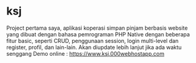 # ksj
Project pertama saya, aplikasi koperasi simpan pinjam berbasis website yang dibuat dengan bahasa pemrograman PHP Native dengan beberapa fitur basic, seperti CRUD, penggunaan session, login multi-level dan register, profil, dan lain-lain. Akan diupdate lebih lanjut jika ada waktu senggang
Demo online : https://www.ksj.000webhostapp.com
